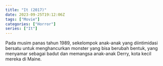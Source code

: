 ```yaml
---
title: "It (2017)"
date: 2023-09-25T19:12:06Z
tags: ["Movie"]
categories: ["Horror"]
series: ["It"]
---
```


Pada musim panas tahun 1989, sekelompok anak-anak yang diintimidasi bersatu untuk menghancurkan monster yang bisa berubah bentuk, yang menyamar sebagai badut dan memangsa anak-anak Derry, kota kecil mereka di Maine.

<mux-player stream-type="on-demand"
  src="https://kp3d-my.sharepoint.com/personal/ryoo_kp3d_onmicrosoft_com/_layouts/15/download.aspx?share=EdPA6983wYFNmglkNyeDm0gBopyNlZliO4z_5qBY0Idp4A" metadata-video-title="It (2017)" prefer-playback="mse" controls>
  </mux-player>
  
  
  <script src="https://cdn.jsdelivr.net/npm/@mux/mux-player"></script>
  
 <script id="RfjJBLJPYPz2iqlfgqNweu7u953HpHXdEuGQlzkjmRE" type="application/ld+json">
 {
  "@context": "https://schema.org/",
  "@type": "VideoObject",
  "name": "It (2017)",
  "contentUrl": "https://stream.mux.com/RfjJBLJPYPz2iqlfgqNweu7u953HpHXdEuGQlzkjmRE.m3u8",
  "thumbnailUrl": "https://www.themoviedb.org/t/p/original/AqkavSN7zSPip4UQ5IpGuATqiwN.jpg?width=314&fit_mode=preserve&time=25",
  "uploadDate": "2023-09-25T19:12:06Z",
}

</script>
